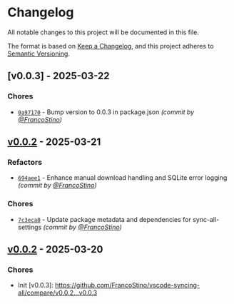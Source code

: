 # Changelog

All notable changes to this project will be documented in this file.

The format is based on [Keep a Changelog](https://keepachangelog.com/en/1.0.0/),
and this project adheres to [Semantic Versioning](https://semver.org/spec/v2.0.0.html).

## [v0.0.3] - 2025-03-22
### Chores
- [`0a97170`](https://github.com/FrancoStino/vscode-syncing-all/commit/0a97170dc96a513dabb7467d7c65752a6f6ce807) - Bump version to 0.0.3 in package.json *(commit by [@FrancoStino](https://github.com/FrancoStino))*


## [v0.0.2] - 2025-03-21

### Refactors

-   [`694aee1`](https://github.com/FrancoStino/vscode-syncing-all/commit/694aee1122a49e60bc2bdad505fcfda4f7c051b9) - Enhance manual download handling and SQLite error logging _(commit by [@FrancoStino](https://github.com/FrancoStino))_

### Chores

-   [`7c3eca0`](https://github.com/FrancoStino/vscode-syncing-all/commit/7c3eca05bae9742a71b3f1e0f545985736fc2e09) - Update package metadata and dependencies for sync-all-settings _(commit by [@FrancoStino](https://github.com/FrancoStino))_

[v0.0.2]: https://github.com/FrancoStino/vscode-syncing-all/compare/v0.0.1...v0.0.2

## [v0.0.2] - 2025-03-20

### Chores

-   Init
[v0.0.3]: https://github.com/FrancoStino/vscode-syncing-all/compare/v0.0.2...v0.0.3
